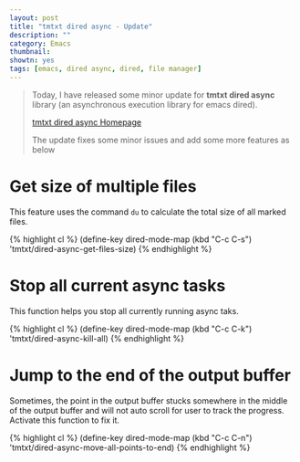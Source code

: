 ```yaml
---
layout: post
title: "tmtxt dired async - Update"
description: ""
category: Emacs
thumbnail: 
showtn: yes
tags: [emacs, dired async, dired, file manager]
---
```



> Today, I have released some minor update for **tmtxt dired async** library (an
> asynchronous execution library for emacs dired).
> 
> [tmtxt dired async Homepage](/tmtxt-dired-async.html)
> 
> The update fixes some minor issues and add some more features as below

# Get size of multiple files

This feature uses the command `du` to calculate the total size of all marked
files.

{% highlight cl %}
(define-key dired-mode-map (kbd "C-c C-s") 'tmtxt/dired-async-get-files-size)
{% endhighlight %}

# Stop all current async tasks

This function helps you stop all currently running async taks.

{% highlight cl %}
(define-key dired-mode-map (kbd "C-c C-k") 'tmtxt/dired-async-kill-all)
{% endhighlight %}

<!-- more -->

# Jump to the end of the output buffer

Sometimes, the point in the output buffer stucks somewhere in the middle of the
output buffer and will not auto scroll for user to track the progress. Activate
this function to fix it.

{% highlight cl %}
(define-key dired-mode-map (kbd "C-c C-n") 'tmtxt/dired-async-move-all-points-to-end)
{% endhighlight %}
